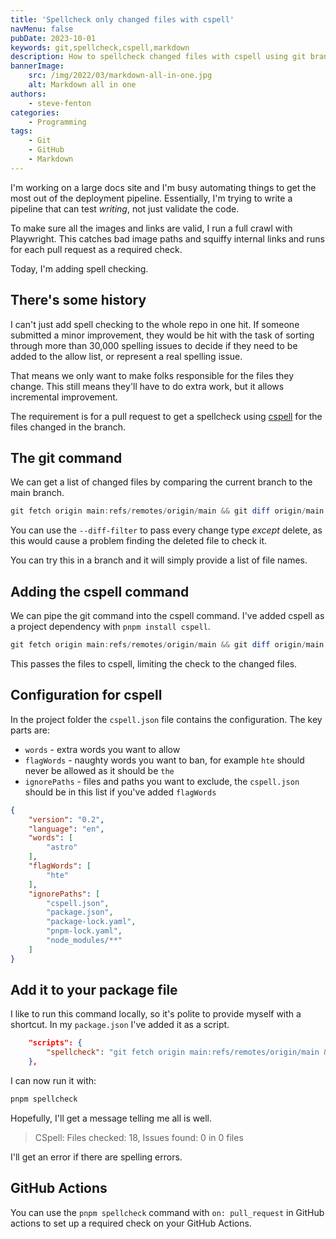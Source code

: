 ```yaml
---
title: 'Spellcheck only changed files with cspell'
navMenu: false
pubDate: 2023-10-01
keywords: git,spellcheck,cspell,markdown
description: How to spellcheck changed files with cspell using git branch differences.
bannerImage:
    src: /img/2022/03/markdown-all-in-one.jpg
    alt: Markdown all in one
authors:
    - steve-fenton
categories:
    - Programming
tags:
    - Git
    - GitHub
    - Markdown
---
```


I'm working on a large docs site and I'm busy automating things to get the most out of the deployment pipeline. Essentially, I'm trying to write a pipeline that can test *writing*, not just validate the code.

To make sure all the images and links are valid, I run a full crawl with Playwright. This catches bad image paths and squiffy internal links and runs for each pull request as a required check.

Today, I'm adding spell checking.

## There's some history

I can't just add spell checking to the whole repo in one hit. If someone submitted a minor improvement, they would be hit with the task of sorting through more than 30,000 spelling issues to decide if they need to be added to the allow list, or represent a real spelling issue.

That means we only want to make folks responsible for the files they change. This still means they'll have to do extra work, but it allows incremental improvement.

The requirement is for a pull request to get a spellcheck using [cspell](https://cspell.org/) for the files changed in the branch.

## The git command

We can get a list of changed files by comparing the current branch to the main branch.

```powershell
git fetch origin main:refs/remotes/origin/main && git diff origin/main --name-only --diff-filter=ACMRTUXB
```

You can use the `--diff-filter` to pass every change type *except* delete, as this would cause a problem finding the deleted file to check it.

You can try this in a branch and it will simply provide a list of file names.

## Adding the cspell command

We can pipe the git command into the cspell command. I've added cspell as a project dependency with `pnpm install cspell`.

```powershell
git fetch origin main:refs/remotes/origin/main && git diff origin/main --name-only --diff-filter=ACMRTUXB | cspell --no-must-find-files --file-list stdin
```

This passes the files to cspell, limiting the check to the changed files.

## Configuration for cspell

In the project folder the `cspell.json` file contains the configuration. The key parts are:

- `words` - extra words you want to allow
- `flagWords` - naughty words you want to ban, for example `hte` should never be allowed as it should be `the`
- `ignorePaths` - files and paths you want to exclude, the `cspell.json` should be in this list if you've added `flagWords`

```json
{
    "version": "0.2",
    "language": "en",
    "words": [
        "astro"
    ],
    "flagWords": [
        "hte"
    ],
    "ignorePaths": [
        "cspell.json",
        "package.json",
        "package-lock.yaml",
        "pnpm-lock.yaml",
        "node_modules/**"
    ]
}
```

## Add it to your package file

I like to run this command locally, so it's polite to provide myself with a shortcut. In my `package.json` I've added it as a script.

```json
    "scripts": {
        "spellcheck": "git fetch origin main:refs/remotes/origin/main && git diff origin/main --name-only --diff-filter=ACMRTUXB | cspell --no-must-find-files --file-list stdin"
    },
```

I can now run it with:

```powershell
pnpm spellcheck
```

Hopefully, I'll get a message telling me all is well.

> CSpell: Files checked: 18, Issues found: 0 in 0 files

I'll get an error if there are spelling errors.

## GitHub Actions

You can use the `pnpm spellcheck` command with `on: pull_request` in GitHub actions to set up a required check on your GitHub Actions.
